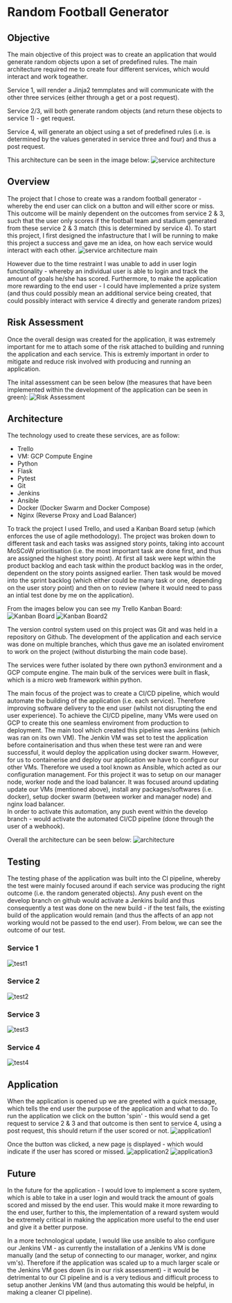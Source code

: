 # Random Football Generator

## Objective
The main objective of this project was to create an application that would generate random objects upon a set of predefined rules. The main architecture required me to create four different services, which would interact and work togeather.

Service 1, will render a Jinja2 temmplates and will communicate with the other three services (either through a get or a post request). 

Service 2/3, will both generate random objects (and return these objects to service 1) - get request.

Service 4, will generate an object using a set of predefined rules (i.e. is determined by the values generated in service three and four) and thus a post request.

This architecture can be seen in the image below:
![service architecture](https://user-images.githubusercontent.com/92265482/188309708-8d5fdcdb-8879-4172-b4bc-390785963eba.JPG)

## Overview
The project that I chose to create was a random football generator - whereby the end user can click on a button and will either score or miss. This outcome will be mainly dependent on the outcomes from service 2 & 3, such that the user only scores if the football team and stadium generated from these service 2 & 3 match (this is determined by service 4). 
To start this project, I first designed the infastructure that I will be running to make this project a success and gave me an idea, on how each service would interact with each other. 
![service architecture main](https://user-images.githubusercontent.com/92265482/188309714-c2d9a784-0781-4354-b006-392415b8910e.JPG)

However due to the time restraint I was unable to add in user login functionality - whereby an individual user is able to login and track the amount of goals he/she has scored. Furthermore, to make the application more rewarding to the end user - I could have implemented a prize system (and thus could possibly mean an additional service being created, that could possibly interact with service 4 directly and generate random prizes)

## Risk Assessment
Once the overall design was created for the application, it was extremely important for me to attach some of the risk attached to building and running the application and each service. This is extremly important in order to mitigate and reduce risk involved with producing and running an application.

The inital assessment can be seen below (the measures that have been implemented within the development of the application can be seen in green):
![Risk Assessment](https://user-images.githubusercontent.com/92265482/188309724-831e5ddd-61b8-4551-b5ef-08216b953319.JPG)

## Architecture
The technology used to create these services, are as follow:
- Trello
- VM: GCP Compute Engine
- Python
- Flask 
- Pytest
- Git
- Jenkins
- Ansible
- Docker (Docker Swarm and Docker Compose)
- Nginx (Reverse Proxy and Load Balancer)

To track the project I used Trello, and used a Kanban Board setup (which enforces the use of agile methodology). The project was broken down to different task and each tasks was assigned story points, taking into account MoSCoW prioritisation (i.e. the most important task are done first, and thus are assigned the highest story point). At first all task were kept within the product backlog and each task within the product backlog was in the order, dependent on the story points assigned earlier. Then task would be moved into the sprint backlog (which either could be many task or one, depending on the user story point) and then on to review (where it would need to pass an intial test done by me on the application). 

From the images below you can see my Trello Kanban Board:
![Kanban Board](https://user-images.githubusercontent.com/92265482/188309731-1743effa-5362-425d-a933-2340c65323a9.JPG)
![Kanban Board2](https://user-images.githubusercontent.com/92265482/188309733-458893b1-dfab-4fbe-818a-f09e7e008542.JPG)

The version control system used on this project was Git and was held in a repository on Github. The development of the application and each service was done on multiple branches, which thus gave me an isolated enviroment to work on the project (without disturbing the main code base). 

The services were futher isolated by there own python3 environment and a GCP compute engine. The main bulk of the services were built in flask, which is a micro web framework within python. 

The main focus of the project was to create a CI/CD pipeline, which would automate the building of the application (i.e. each service). Therefore improving software delivery to the end user (whilst not disrupting the end user experience).
To achieve the CI/CD pipeline, many VMs were used on GCP to create this one seamless enviroment from production to deployment. The main tool which created this pipeline was Jenkins (which was ran on its own VM). The Jenkin VM was set to test the application before containerisation and thus when these test were ran and were successful, it would deploy the application using docker swarm.
However, for us to containerise and deploy our application we have to configure our other VMs. Therefore we used a tool known as Ansible, which acted as our configuration management. For this project it was to setup on our manager node, worker node and the load balancer. It was focused around updating update our VMs (mentioned above), install any packages/softwares (i.e. docker), setup docker swarm (between worker and manager node) and nginx load balancer.    
In order to activate this automation, any push event within the develop branch - would activate the automated CI/CD pipeline (done through the user of a webhook).

Overall the architecture can be seen below:
![architecture](https://user-images.githubusercontent.com/92265482/188309737-adfcb1a5-0c4e-45cc-bf6a-3be9a27a593c.JPG)

## Testing
The testing phase of the application was built into the CI pipeline, whereby the test were mainly focused around if each service was producing the right outcome (i.e. the random generated objects). Any push event on the develop branch on github would activate a Jenkins build and thus consequently a test was done on the new build - if the test fails, the existing build of the application would remain (and thus the affects of an app not working would not be passed to the end user). From below, we can see the outcome of our test.

### Service 1
![test1](https://user-images.githubusercontent.com/92265482/188309742-6e3ef7bf-f8ec-4d03-a6ce-a340d45a97aa.JPG)

### Service 2
![test2](https://user-images.githubusercontent.com/92265482/188309745-cd1fced3-80ea-430c-83a8-57c08f3d2e8e.JPG)

### Service 3
![test3](https://user-images.githubusercontent.com/92265482/188309747-5dcc2b95-a8cc-4465-94f0-3a5aae843112.JPG)

### Service 4
![test4](https://user-images.githubusercontent.com/92265482/188309748-c954510d-5178-4cf4-b62b-92578865a386.JPG)

## Application
When the application is opened up we are greeted with a quick message, which tells the end user the purpose of the application and what to do. To run the application we click on the button 'spin' - this would send a get request to service 2 & 3 and that outcome is then sent to service 4, using a post request, this should return if the user scored or not.
![application1](https://user-images.githubusercontent.com/92265482/188309765-40cef23d-8d78-4a68-900f-3b3b72da7fb4.JPG)

Once the button was clicked, a new page is displayed - which would indicate if the user has scored or missed.
![application2](https://user-images.githubusercontent.com/92265482/188309828-c51c1e34-b1b6-4320-a279-c5fb30ec639b.JPG)
![application3](https://user-images.githubusercontent.com/92265482/188309952-aedbf316-c5c7-4d60-95ca-ea70f27b6d07.JPG)

## Future
In the future for the application - I would love to implement a score system, which is able to take in a user login and would track the amount of goals scored and missed by the end user. This would make it more rewarding to the end user, further to this, the implementation of a reward system would be extremely critical in making the application more useful to the end user and give it a better purpose.

In a more technological update, I would like use ansible to also configure our Jenkins VM - as currently the installation of a Jenkins VM is done manually (and the setup of connecting to our manager, worker, and nginx vm's). Therefore if the application was scaled up to a much larger scale or the Jenkins VM goes down (is in our risk assessment) - it would be detrimental to our CI pipeline and is a very tedious and difficult process to setup another Jenkins VM (and thus automating this would be helpful, in making a cleaner CI pipeline).  
